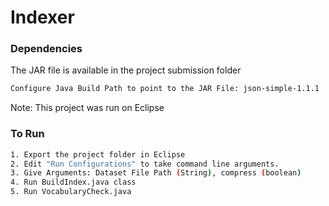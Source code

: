 # Indexer

### Dependencies
The JAR file is available in the project submission folder
```sh
Configure Java Build Path to point to the JAR File: json-simple-1.1.1   
```
Note: This project was run on Eclipse
### To Run 
```sh
1. Export the project folder in Eclipse 
2. Edit "Run Configurations" to take command line arguments.
3. Give Arguments: Dataset File Path (String), compress (boolean) 
4. Run BuildIndex.java class
5. Run VocabularyCheck.java 
```





   
